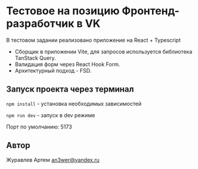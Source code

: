 # Тестовое на позицию Фронтенд-разработчик в VK

В тестовом задании реализовано приложение на React + Typescript
- Сборщик в приложении Vite, для запросов используется библиотека TanStack Query. 
- Валидация форм через React Hook Form.
- Архитектурный подход - FSD.

## Запуск проекта через терминал
`npm install` - установка необходимых зависимостей

`npm run dev` - запуск в dev режиме

Порт по умолчанию: 5173

## Автор
Журавлев Артем <an3wer@yandex.ru>
